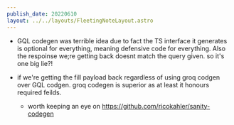 ```yaml
---
publish_date: 20220610    
layout: ../../layouts/FleetingNoteLayout.astro
---
```

- GQL codegen  was terrible idea due to fact the TS interface it generates is optional for everything, meaning defensive code for everything. Also the respoinse we;re getting back doesnt match the query given. so it's one big lie?!

- if we're getting the fill payload back regardless of using groq codgen over GQL codgen. groq codegen is superior as at least it honours required feilds.
	-  worth keeping an eye on https://github.com/ricokahler/sanity-codegen

